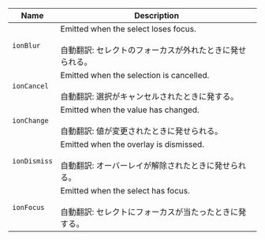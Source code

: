 | Name         | Description                                                                                              |
| ------------ | -------------------------------------------------------------------------------------------------------- |
| `ionBlur`    | Emitted when the select loses focus.<br /><br />自動翻訳: セレクトのフォーカスが外れたときに発せられる。 |
| `ionCancel`  | Emitted when the selection is cancelled.<br /><br />自動翻訳: 選択がキャンセルされたときに発する。       |
| `ionChange`  | Emitted when the value has changed.<br /><br />自動翻訳: 値が変更されたときに発せられる。                |
| `ionDismiss` | Emitted when the overlay is dismissed.<br /><br />自動翻訳: オーバーレイが解除されたときに発せられる。   |
| `ionFocus`   | Emitted when the select has focus.<br /><br />自動翻訳: セレクトにフォーカスが当たったときに発する。     |
